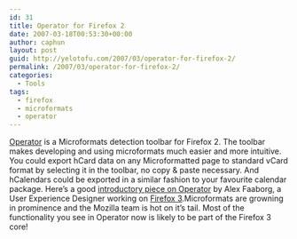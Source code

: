 ```yaml
---
id: 31
title: Operator for Firefox 2
date: 2007-03-18T00:53:30+00:00
author: caphun
layout: post
guid: http://yelotofu.com/2007/03/operator-for-firefox-2/
permalink: /2007/03/operator-for-firefox-2/
categories:
  - Tools
tags:
  - firefox
  - microformats
  - operator
---
```

[Operator](https://addons.mozilla.org/firefox/4106/) is a Microformats detection toolbar for Firefox 2. The toolbar makes developing and using microformats much easier and more intuitive. You could export hCard data on any Microformatted page to standard vCard format by selecting it in the toolbar, no copy & paste necessary. And hCalendars could be exported in a similar fashion to your favourite calendar package. Here&#8217;s a good [introductory piece on Operator](http://blog.mozilla.com/faaborg/2006/12/16/microformats-part-3-introducing-operator/) by Alex Faaborg, a User Experience Designer working on [Firefox 3](http://wiki.mozilla.org/Firefox3).Microformats are growning in prominence and the Mozilla team is hot on it&#8217;s tail. Most of the functionality you see in Operator now is likely to be part of the Firefox 3 core!